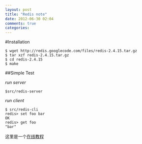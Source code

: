 ```yaml
---
layout: post
title: "Redis note"
date: 2012-06-30 02:04
comments: true
categories: 
---
```


#Installation

``` 
$ wget http://redis.googlecode.com/files/redis-2.4.15.tar.gz
$ tar xzf redis-2.4.15.tar.gz
$ cd redis-2.4.15
$ make
```

##Simple Test

*run server*

``` 
$src/redis-server
```

*run client*

``` 
$ src/redis-cli
redis> set foo bar
OK
redis> get foo
"bar"
```

这里是一个[在线教程](http://try.redis-db.com/)
